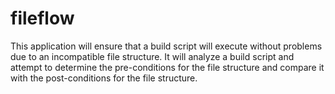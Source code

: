 # fileflow
This application will ensure that a build script will execute without problems due to an incompatible file structure. It will analyze a build script and attempt to determine the pre-conditions for the file structure and compare it with the post-conditions for the file structure.
